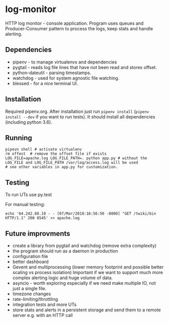# log-monitor

HTTP log monitor - console application. Program uses queues and Producer-Consumer
pattern to process the logs, keep stats and handle alerting.


## Dependencies

- pipenv - to manage virtualenvs and dependencies
- pygtail - reads log file lines that have not been read and stores offset.
- python-dateutil - parsing timestamps.
- watchdog - used for system agnostic file watching.
- blessed - for a nice terminal UI.


## Installation

Required pipenv.org. After installation just run `pipenv install` (`pipenv install --dev` if you want to run tests). It should install all dependencies (including python 3.6).

## Running

```
pipevn shell # activate virtualenv
rm offest  # remove the offset file if exists
LOG_FILE=apache.log LOG_FILE_PATH=. python app.py # without the LOG_FILE and LOG_FILE_PATH /var/log/access.log will be used
# see other variables in app.py for customization.
```


## Testing

To run UTs use py.test

For manual testing:
```
echo '64.242.88.10 - - [07/Mar/2018:16:56:50 -0800] "GET /twiki/bin HTTP/1.1" 200 8545' >> apache.log
```

## Future improvments

- create a library from pygtail and watchdog (remove extra complexity)
- the program should run as a daemon in production
- configuration file
- better dashboard
- Gevent and multiprocessing (lower memory footprint and possible better scaling vs process isolation)
  Important if we want to support much more complex alerting logic and huge volume of data.
- asyncio - worth exploring especially if we need make multiple IO, not just a single file.
- timezone changes
- rate-limiting/throttling
- integration tests and more UTs
- store stats and alerts in a persistent storage and send them to a remote server e.g. with an HTTP call
